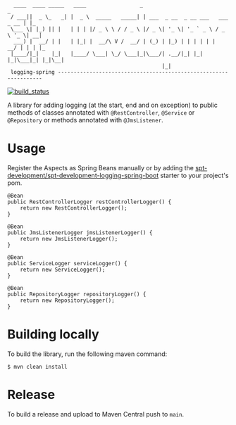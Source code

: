 ````
  ____  ____ _____   ____                 _                                  _   
 / ___||  _ \_   _| |  _ \  _____   _____| | ___  _ __  _ __ ___   ___ _ __ | |_ 
 \___ \| |_) || |   | | | |/ _ \ \ / / _ \ |/ _ \| '_ \| '_ ` _ \ / _ \ '_ \| __|
  ___) |  __/ | |   | |_| |  __/\ V /  __/ | (_) | |_) | | | | | |  __/ | | | |_ 
 |____/|_|    |_|   |____/ \___| \_/ \___|_|\___/| .__/|_| |_| |_|\___|_| |_|\__|
                                                 |_|                                           
 logging-spring -----------------------------------------------------------------
````

[![build_status](https://github.com/spt-development/spt-development-logging-spring/actions/workflows/build.yml/badge.svg)](https://github.com/spt-development/spt-development-logging-spring/actions)

A library for adding logging (at the start, end and on exception) to public methods of classes annotated with 
`@RestController`, `@Service` or `@Repository` or methods annotated with `@JmsListener`.

Usage
=====

Register the Aspects as Spring Beans manually or by adding the
[spt-development/spt-development-logging-spring-boot](https://github.com/spt-development/spt-development-logging-spring-boot)
starter to your project's pom.

    @Bean
    public RestControllerLogger restControllerLogger() {
        return new RestControllerLogger();
    }

    @Bean
    public JmsListenerLogger jmsListenerLogger() {
        return new JmsListenerLogger();
    }

    @Bean
    public ServiceLogger serviceLogger() {
        return new ServiceLogger();
    }

    @Bean
    public RepositoryLogger repositoryLogger() {
        return new RepositoryLogger();
    }

Building locally
================

To build the library, run the following maven command:

    $ mvn clean install

Release
=======

To build a release and upload to Maven Central push to `main`.
